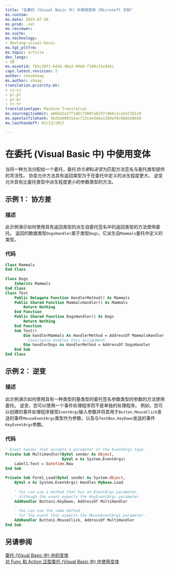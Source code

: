 ```yaml
---
title: "在委托 (Visual Basic 中) 中使用变体 |Microsoft 文档"
ms.custom: 
ms.date: 2015-07-20
ms.prod: .net
ms.reviewer: 
ms.suite: 
ms.technology:
- devlang-visual-basic
ms.tgt_pltfrm: 
ms.topic: article
dev_langs:
- VB
ms.assetid: 7b5c20f1-6416-46a3-94b6-f109c31c842c
caps.latest.revision: 3
author: stevehoag
ms.author: shoag
translation.priority.mt:
- cs-cz
- pl-pl
- pt-br
- tr-tr
translationtype: Machine Translation
ms.sourcegitcommit: a06bd2a17f1d6c7308fa6337c866c1ca2e7281c0
ms.openlocfilehash: 5bd3e60031eac713cee3dee1399af8c6b83e6656
ms.lasthandoff: 03/13/2017

---
```

# <a name="using-variance-in-delegates-visual-basic"></a>在委托 (Visual Basic 中) 中使用变体
当将一种方法分配给一个委托，委托*协方差*和*逆变*为匹配方法签名与委托类型提供的灵活性。 协变允许方法具有返回类型为于在委托中定义的派生程度更大。 逆变允许具有比委托类型中派生程度更小的参数类型的方法。  
  
## <a name="example-1-covariance"></a>示例 1︰ 协方差  
  
### <a name="description"></a>描述  
 此示例演示如何使用具有返回类型的派生自委托签名中的返回类型的方法使用委托。 返回的数据类型`DogsHandler`属于类型`Dogs`，它派生自`Mammals`委托中定义的类型。  
  
### <a name="code"></a>代码  
  
```vb  
Class Mammals  
End Class  
  
Class Dogs  
    Inherits Mammals  
End Class  
Class Test  
    Public Delegate Function HandlerMethod() As Mammals  
    Public Shared Function MammalsHandler() As Mammals  
        Return Nothing  
    End Function  
    Public Shared Function DogsHandler() As Dogs  
        Return Nothing  
    End Function  
    Sub Test()  
        Dim handlerMammals As HandlerMethod = AddressOf MammalsHandler  
        ' Covariance enables this assignment.  
        Dim handlerDogs As HandlerMethod = AddressOf DogsHandler  
    End Sub  
End Class  
```  
  
## <a name="example-2-contravariance"></a>示例 2︰ 逆变  
  
### <a name="description"></a>描述  
 此示例演示如何使用具有一种类型的基类型的委托签名参数类型的参数的方法使用委托。 逆变，您可以使用一个事件处理程序而不是单独的处理程序。 例如，您可以创建的事件处理程序接受`EventArgs`输入参数并将其用于`Button.MouseClick`发送的事件`MouseEventArgs`类型作为参数，以及与`TextBox.KeyDown`发送的事件`KeyEventArgs`参数。  
  
### <a name="code"></a>代码  
  
```vb  
' Event hander that accepts a parameter of the EventArgs type.  
Private Sub MultiHandler(ByVal sender As Object,  
                         ByVal e As System.EventArgs)  
    Label1.Text = DateTime.Now  
End Sub  
  
Private Sub Form1_Load(ByVal sender As System.Object,  
    ByVal e As System.EventArgs) Handles MyBase.Load  
  
    ' You can use a method that has an EventArgs parameter,  
    ' although the event expects the KeyEventArgs parameter.  
    AddHandler Button1.KeyDown, AddressOf MultiHandler  
  
    ' You can use the same method   
    ' for the event that expects the MouseEventArgs parameter.  
    AddHandler Button1.MouseClick, AddressOf MultiHandler  
End Sub  
```  
  
## <a name="see-also"></a>另请参阅  
 [委托 (Visual Basic 中) 中的变体](../../../../visual-basic/programming-guide/concepts/covariance-contravariance/variance-in-delegates.md)   
 [对 Func 和 Action 泛型委托 (Visual Basic 中) 中使用变体](../../../../visual-basic/programming-guide/concepts/covariance-contravariance/using-variance-for-func-and-action-generic-delegates.md)
